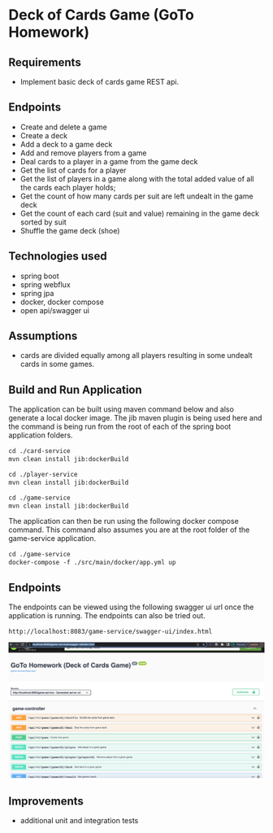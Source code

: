 # Deck of Cards Game (GoTo Homework)

## Requirements

- Implement basic deck of cards game REST api.

## Endpoints

- Create and delete a game
- Create a deck
- Add a deck to a game deck
- Add and remove players from a game
- Deal cards to a player in a game from the game deck
- Get the list of cards for a player
- Get the list of players in a game along with the total added value of all the cards each
  player holds;
- Get the count of how many cards per suit are left undealt in the game deck
- Get the count of each card (suit and value) remaining in the game deck sorted by suit
- Shuffle the game deck (shoe)

## Technologies used

- spring boot
- spring webflux
- spring jpa
- docker, docker compose
- open api/swagger ui

## Assumptions

- cards are divided equally among all players resulting in some undealt cards in some games.

## Build and Run Application

The application can be built using maven command below and also generate a local
docker image. The jib maven plugin is being used here and the command is being
run from the root of each of the spring boot application folders.

```
cd ./card-service
mvn clean install jib:dockerBuild
```

```
cd ./player-service
mvn clean install jib:dockerBuild
```

```
cd ./game-service
mvn clean install jib:dockerBuild
```

The application can then be run using the following docker compose command. This
command also assumes you are at the root folder of the game-service application.

```
cd ./game-service
docker-compose -f ./src/main/docker/app.yml up
```

## Endpoints

The endpoints can be viewed using the following swagger ui url once the application is
running. The endpoints can also be tried out.

```
http://localhost:8083/game-service/swagger-ui/index.html
```


![This is an image](swagger-ui.png)


## Improvements

- additional unit and integration tests